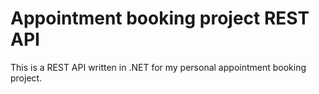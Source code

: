 # Appointment booking project REST API

This is a REST API written in .NET for my personal appointment booking project.
